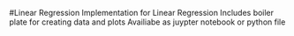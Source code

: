 #Linear Regression
Implementation for Linear Regression
Includes boiler plate for creating data and plots
Availiabe as juypter notebook or python file
